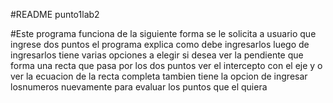 #README  punto1lab2


#Este programa funciona de la siguiente forma se le solicita a usuario que ingrese
 dos puntos  el programa explica como debe ingresarlos luego de ingresarlos tiene
 varias opciones a elegir si desea ver la pendiente que forma una recta que pasa por 
 los dos puntos ver el intercepto con el eje y o ver la ecuacion de la recta completa 
 tambien tiene la opcion de ingresar losnumeros nuevamente para evaluar los puntos que
 el quiera
 
